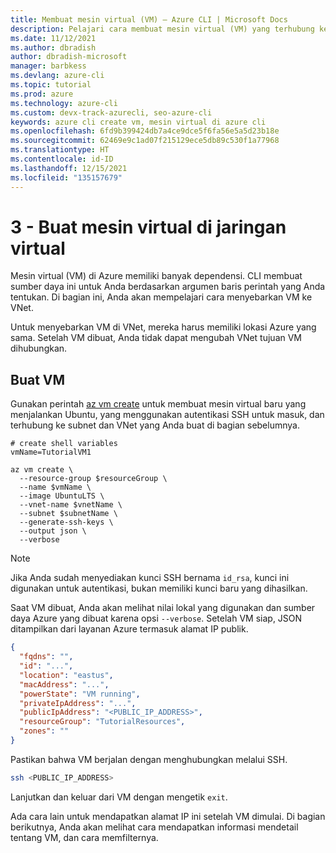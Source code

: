 ```yaml
---
title: Membuat mesin virtual (VM) – Azure CLI | Microsoft Docs
description: Pelajari cara membuat mesin virtual (VM) yang terhubung ke jaringan virtual (VNet) dengan Azure CLI .
ms.date: 11/12/2021
ms.author: dbradish
author: dbradish-microsoft
manager: barbkess
ms.devlang: azure-cli
ms.topic: tutorial
ms.prod: azure
ms.technology: azure-cli
ms.custom: devx-track-azurecli, seo-azure-cli
keywords: azure cli create vm, mesin virtual di azure cli
ms.openlocfilehash: 6fd9b399424db7a4ce9dce5f6fa56e5a5d23b18e
ms.sourcegitcommit: 62469e9c1ad07f215129ece5db89c530f1a77968
ms.translationtype: HT
ms.contentlocale: id-ID
ms.lasthandoff: 12/15/2021
ms.locfileid: "135157679"
---
```

# <a name="3---create-a-virtual-machine-on-a-virtual-network"></a>3 - Buat mesin virtual di jaringan virtual

Mesin virtual (VM) di Azure memiliki banyak dependensi. CLI membuat sumber daya ini untuk Anda berdasarkan argumen baris perintah yang Anda tentukan. Di bagian ini, Anda akan mempelajari cara menyebarkan VM ke VNet.

Untuk menyebarkan VM di VNet, mereka harus memiliki lokasi Azure yang sama. Setelah VM dibuat, Anda tidak dapat mengubah VNet tujuan VM dihubungkan.

## <a name="create-a-vm"></a>Buat VM

Gunakan perintah [az vm create](/cli/azure/vm#az_vm_create) untuk membuat mesin virtual baru yang menjalankan Ubuntu, yang menggunakan autentikasi SSH untuk masuk, dan terhubung ke subnet dan VNet yang Anda buat di bagian sebelumnya.

```azurecli-interactive
# create shell variables
vmName=TutorialVM1

az vm create \
  --resource-group $resourceGroup \
  --name $vmName \
  --image UbuntuLTS \
  --vnet-name $vnetName \
  --subnet $subnetName \
  --generate-ssh-keys \
  --output json \
  --verbose 
```

> [!NOTE]
> Jika Anda sudah menyediakan kunci SSH bernama `id_rsa`, kunci ini digunakan untuk autentikasi, bukan memiliki kunci baru yang dihasilkan.

Saat VM dibuat, Anda akan melihat nilai lokal yang digunakan dan sumber daya Azure yang dibuat karena opsi `--verbose`.
Setelah VM siap, JSON ditampilkan dari layanan Azure termasuk alamat IP publik.

```json
{
  "fqdns": "",
  "id": "...",
  "location": "eastus",
  "macAddress": "...",
  "powerState": "VM running",
  "privateIpAddress": "...",
  "publicIpAddress": "<PUBLIC_IP_ADDRESS>",
  "resourceGroup": "TutorialResources",
  "zones": ""
}
```

Pastikan bahwa VM berjalan dengan menghubungkan melalui SSH.

```bash
ssh <PUBLIC_IP_ADDRESS>
```

Lanjutkan dan keluar dari VM dengan mengetik `exit`.

Ada cara lain untuk mendapatkan alamat IP ini setelah VM dimulai. Di bagian berikutnya, Anda akan melihat cara mendapatkan informasi mendetail tentang VM, dan cara memfilternya.
